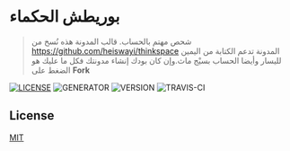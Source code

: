 # بوريطش الحكماء

> شحص مهتم بالحساب.
قالب المدونة هذه نُسخ من 
https://github.com/heiswayi/thinkspace
المدونة تدعم الكتابة من اليمين لليسار وأيضا الحساب بسيْج ماث.وإن كان بودك إنشاء مدونتك فكل ما عليك هو الضغط على 
**Fork**

[![LICENSE](https://img.shields.io/badge/license-MIT-blue.svg)](LICENSE) ![GENERATOR](https://img.shields.io/badge/made_with-jekyll-blue.svg) ![VERSION](https://img.shields.io/badge/current_version-2.5-green.svg) ![TRAVIS-CI](https://travis-ci.org/heiswayi/thinkspace.svg?branch=master)


## License

[MIT](LICENSE.md)
